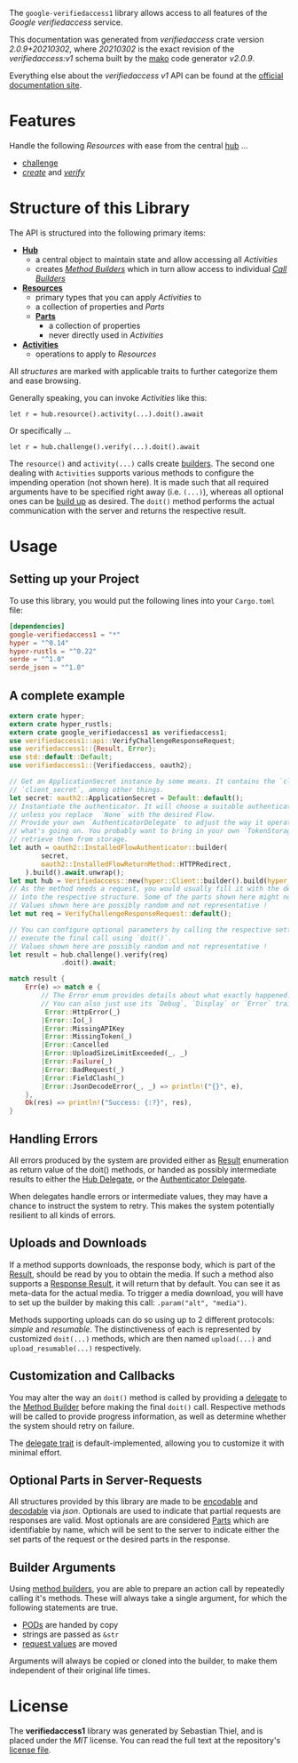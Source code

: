 <!---
DO NOT EDIT !
This file was generated automatically from 'src/mako/api/README.md.mako'
DO NOT EDIT !
-->
The `google-verifiedaccess1` library allows access to all features of the *Google verifiedaccess* service.

This documentation was generated from *verifiedaccess* crate version *2.0.9+20210302*, where *20210302* is the exact revision of the *verifiedaccess:v1* schema built by the [mako](http://www.makotemplates.org/) code generator *v2.0.9*.

Everything else about the *verifiedaccess* *v1* API can be found at the
[official documentation site](https://developers.google.com/chrome/verified-access).
# Features

Handle the following *Resources* with ease from the central [hub](https://docs.rs/google-verifiedaccess1/2.0.9+20210302/google_verifiedaccess1/Verifiedaccess) ... 

* [challenge](https://docs.rs/google-verifiedaccess1/2.0.9+20210302/google_verifiedaccess1/api::Challenge)
 * [*create*](https://docs.rs/google-verifiedaccess1/2.0.9+20210302/google_verifiedaccess1/api::ChallengeCreateCall) and [*verify*](https://docs.rs/google-verifiedaccess1/2.0.9+20210302/google_verifiedaccess1/api::ChallengeVerifyCall)




# Structure of this Library

The API is structured into the following primary items:

* **[Hub](https://docs.rs/google-verifiedaccess1/2.0.9+20210302/google_verifiedaccess1/Verifiedaccess)**
    * a central object to maintain state and allow accessing all *Activities*
    * creates [*Method Builders*](https://docs.rs/google-verifiedaccess1/2.0.9+20210302/google_verifiedaccess1/client::MethodsBuilder) which in turn
      allow access to individual [*Call Builders*](https://docs.rs/google-verifiedaccess1/2.0.9+20210302/google_verifiedaccess1/client::CallBuilder)
* **[Resources](https://docs.rs/google-verifiedaccess1/2.0.9+20210302/google_verifiedaccess1/client::Resource)**
    * primary types that you can apply *Activities* to
    * a collection of properties and *Parts*
    * **[Parts](https://docs.rs/google-verifiedaccess1/2.0.9+20210302/google_verifiedaccess1/client::Part)**
        * a collection of properties
        * never directly used in *Activities*
* **[Activities](https://docs.rs/google-verifiedaccess1/2.0.9+20210302/google_verifiedaccess1/client::CallBuilder)**
    * operations to apply to *Resources*

All *structures* are marked with applicable traits to further categorize them and ease browsing.

Generally speaking, you can invoke *Activities* like this:

```Rust,ignore
let r = hub.resource().activity(...).doit().await
```

Or specifically ...

```ignore
let r = hub.challenge().verify(...).doit().await
```

The `resource()` and `activity(...)` calls create [builders][builder-pattern]. The second one dealing with `Activities` 
supports various methods to configure the impending operation (not shown here). It is made such that all required arguments have to be 
specified right away (i.e. `(...)`), whereas all optional ones can be [build up][builder-pattern] as desired.
The `doit()` method performs the actual communication with the server and returns the respective result.

# Usage

## Setting up your Project

To use this library, you would put the following lines into your `Cargo.toml` file:

```toml
[dependencies]
google-verifiedaccess1 = "*"
hyper = "^0.14"
hyper-rustls = "^0.22"
serde = "^1.0"
serde_json = "^1.0"
```

## A complete example

```Rust
extern crate hyper;
extern crate hyper_rustls;
extern crate google_verifiedaccess1 as verifiedaccess1;
use verifiedaccess1::api::VerifyChallengeResponseRequest;
use verifiedaccess1::{Result, Error};
use std::default::Default;
use verifiedaccess1::{Verifiedaccess, oauth2};

// Get an ApplicationSecret instance by some means. It contains the `client_id` and 
// `client_secret`, among other things.
let secret: oauth2::ApplicationSecret = Default::default();
// Instantiate the authenticator. It will choose a suitable authentication flow for you, 
// unless you replace  `None` with the desired Flow.
// Provide your own `AuthenticatorDelegate` to adjust the way it operates and get feedback about 
// what's going on. You probably want to bring in your own `TokenStorage` to persist tokens and
// retrieve them from storage.
let auth = oauth2::InstalledFlowAuthenticator::builder(
        secret,
        oauth2::InstalledFlowReturnMethod::HTTPRedirect,
    ).build().await.unwrap();
let mut hub = Verifiedaccess::new(hyper::Client::builder().build(hyper_rustls::HttpsConnector::with_native_roots()), auth);
// As the method needs a request, you would usually fill it with the desired information
// into the respective structure. Some of the parts shown here might not be applicable !
// Values shown here are possibly random and not representative !
let mut req = VerifyChallengeResponseRequest::default();

// You can configure optional parameters by calling the respective setters at will, and
// execute the final call using `doit()`.
// Values shown here are possibly random and not representative !
let result = hub.challenge().verify(req)
             .doit().await;

match result {
    Err(e) => match e {
        // The Error enum provides details about what exactly happened.
        // You can also just use its `Debug`, `Display` or `Error` traits
         Error::HttpError(_)
        |Error::Io(_)
        |Error::MissingAPIKey
        |Error::MissingToken(_)
        |Error::Cancelled
        |Error::UploadSizeLimitExceeded(_, _)
        |Error::Failure(_)
        |Error::BadRequest(_)
        |Error::FieldClash(_)
        |Error::JsonDecodeError(_, _) => println!("{}", e),
    },
    Ok(res) => println!("Success: {:?}", res),
}

```
## Handling Errors

All errors produced by the system are provided either as [Result](https://docs.rs/google-verifiedaccess1/2.0.9+20210302/google_verifiedaccess1/client::Result) enumeration as return value of
the doit() methods, or handed as possibly intermediate results to either the 
[Hub Delegate](https://docs.rs/google-verifiedaccess1/2.0.9+20210302/google_verifiedaccess1/client::Delegate), or the [Authenticator Delegate](https://docs.rs/yup-oauth2/*/yup_oauth2/trait.AuthenticatorDelegate.html).

When delegates handle errors or intermediate values, they may have a chance to instruct the system to retry. This 
makes the system potentially resilient to all kinds of errors.

## Uploads and Downloads
If a method supports downloads, the response body, which is part of the [Result](https://docs.rs/google-verifiedaccess1/2.0.9+20210302/google_verifiedaccess1/client::Result), should be
read by you to obtain the media.
If such a method also supports a [Response Result](https://docs.rs/google-verifiedaccess1/2.0.9+20210302/google_verifiedaccess1/client::ResponseResult), it will return that by default.
You can see it as meta-data for the actual media. To trigger a media download, you will have to set up the builder by making
this call: `.param("alt", "media")`.

Methods supporting uploads can do so using up to 2 different protocols: 
*simple* and *resumable*. The distinctiveness of each is represented by customized 
`doit(...)` methods, which are then named `upload(...)` and `upload_resumable(...)` respectively.

## Customization and Callbacks

You may alter the way an `doit()` method is called by providing a [delegate](https://docs.rs/google-verifiedaccess1/2.0.9+20210302/google_verifiedaccess1/client::Delegate) to the 
[Method Builder](https://docs.rs/google-verifiedaccess1/2.0.9+20210302/google_verifiedaccess1/client::CallBuilder) before making the final `doit()` call. 
Respective methods will be called to provide progress information, as well as determine whether the system should 
retry on failure.

The [delegate trait](https://docs.rs/google-verifiedaccess1/2.0.9+20210302/google_verifiedaccess1/client::Delegate) is default-implemented, allowing you to customize it with minimal effort.

## Optional Parts in Server-Requests

All structures provided by this library are made to be [encodable](https://docs.rs/google-verifiedaccess1/2.0.9+20210302/google_verifiedaccess1/client::RequestValue) and 
[decodable](https://docs.rs/google-verifiedaccess1/2.0.9+20210302/google_verifiedaccess1/client::ResponseResult) via *json*. Optionals are used to indicate that partial requests are responses 
are valid.
Most optionals are are considered [Parts](https://docs.rs/google-verifiedaccess1/2.0.9+20210302/google_verifiedaccess1/client::Part) which are identifiable by name, which will be sent to 
the server to indicate either the set parts of the request or the desired parts in the response.

## Builder Arguments

Using [method builders](https://docs.rs/google-verifiedaccess1/2.0.9+20210302/google_verifiedaccess1/client::CallBuilder), you are able to prepare an action call by repeatedly calling it's methods.
These will always take a single argument, for which the following statements are true.

* [PODs][wiki-pod] are handed by copy
* strings are passed as `&str`
* [request values](https://docs.rs/google-verifiedaccess1/2.0.9+20210302/google_verifiedaccess1/client::RequestValue) are moved

Arguments will always be copied or cloned into the builder, to make them independent of their original life times.

[wiki-pod]: http://en.wikipedia.org/wiki/Plain_old_data_structure
[builder-pattern]: http://en.wikipedia.org/wiki/Builder_pattern
[google-go-api]: https://github.com/google/google-api-go-client

# License
The **verifiedaccess1** library was generated by Sebastian Thiel, and is placed 
under the *MIT* license.
You can read the full text at the repository's [license file][repo-license].

[repo-license]: https://github.com/Byron/google-apis-rsblob/main/LICENSE.md
